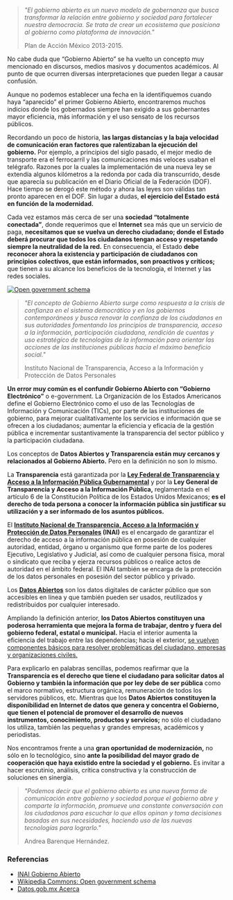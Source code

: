 
> _"El gobierno abierto es un nuevo modelo de gobernanza que busca transformar la relación entre gobierno y sociedad para fortalecer nuestra democracia. Se trata de crear un ecosistema que posiciona al gobierno como plataforma de innovación."_
>
> Plan de Acción México 2013-2015.

No cabe duda que “Gobierno Abierto” se ha vuelto un concepto muy mencionado en discursos, medios masivos y documentos académicos. Al punto de que ocurren diversas interpretaciones que pueden llegar a causar confusión.

Aunque no podemos establecer una fecha en la identifiquemos cuando haya “aparecido” el primer Gobierno Abierto, encontraremos muchos indicios donde los gobernados siempre han exigido a sus gobernantes mayor eficiencia, más información y el uso sensato de los recursos públicos.

Recordando un poco de historia, **las largas distancias y la baja velocidad de comunicación eran factores que ralentizaban la ejecución del gobierno.** Por ejemplo, a principios del siglo pasado, el mejor medio de transporte era el ferrocarril y las comunicaciones más veloces usaban el telégrafo. Razones por la cuales la implementación de una nueva ley se extendía algunos kilómetros a la redonda por cada día transcurrido, desde que aparecía su publicación en el Diario Oficial de la Federación (DOF). Hace tiempo se derogó este método y ahora las leyes son válidas tan pronto aparecen en el DOF. Sin lugar a dudas, **el ejercicio del Estado está en función de la modernidad.**

Cada vez estamos más cerca de ser una **sociedad “totalmente conectada”**, donde requerimos que el **Internet** sea más que un servicio de paga, **necesitamos que se vuelva un derecho ciudadano; donde el Estado deberá procurar que todos los ciudadanos tengan acceso y respetando siempre la neutralidad de la red.** En consecuencia, el Estado **debe reconocer ahora la existencia y participación de ciudadanos con principios colectivos, que están informados, son proactivos y críticos;** que tienen a su alcance los beneficios de la tecnología, el Internet y las redes sociales.

<a href="la-gran-oportunidad-del-gobierno-abierto/open-government-schema.jpg"><img class="img-responsive" src="la-gran-oportunidad-del-gobierno-abierto/open-government-schema-baja-resolucion.jpg" alt="Open government schema"></a>

> _"El concepto de Gobierno Abierto surge como respuesta a la crisis de confianza en el sistema democrático y en los gobiernos contemporáneos y busca renovar la confianza de los ciudadanos en sus autoridades fomentando los principios de transparencia, acceso a la información, participación ciudadana, rendición de cuentas y uso estratégico de tecnologías de la información para orientar las acciones de las instituciones públicas hacia el máximo beneficio social."_
>
> Instituto Nacional de Transparencia, Acceso a la Información y Protección de Datos Personales

**Un error muy común es el confundir Gobierno Abierto con “Gobierno Electrónico”** o e-government. La Organización de los Estados Americanos define el Gobierno Electrónico como el uso de las Tecnologías de Información y Comunicación (TICs), por parte de las instituciones de gobierno, para mejorar cualitativamente los servicios e información que se ofrecen a los ciudadanos; aumentar la eficiencia y eficacia de la gestión pública e incrementar sustantivamente la transparencia del sector público y la participación ciudadana.

Los conceptos de **Datos Abiertos y Transparencia están muy cercanos y relacionados al Gobierno Abierto.** Pero en la definición no son lo mismo.

La **Transparencia** está garantizada por la **[Ley Federal de Transparencia y Acceso a la Información Pública Gubernamental](http://www.dof.gob.mx/nota_detalle.php?codigo=5391143&fecha=04/05/2015)** y por la **Ley General de Transparencia y Acceso a la Información Pública,** reglamentada en el artículo 6 de la Constitución Política de los Estados Unidos Mexicanos; **es el derecho de toda persona a conocer la información pública sin justificar su utilización y a ser informado de los asuntos públicos.**

El **[Instituto Nacional de Transparencia, Acceso a la Información y Protección de Datos Personales](http://inicio.ifai.org.mx/) (INAI)** es el encargado de garantizar el derecho de acceso a la información pública en posesión de cualquier autoridad, entidad, órgano u organismo que forme parte de los poderes Ejecutivo, Legislativo y Judicial, así como de cualquier persona física, moral o sindicato que reciba y ejerza recursos públicos o realice actos de autoridad en el ámbito federal. El INAI también se encarga de la protección de los datos personales en posesión del sector público y privado.

Los **[Datos Abiertos](que-son-datos-abiertos.html)** son los datos digitales de carácter público que son accesibles en línea y que también pueden ser usados, reutilizados y redistribuidos por cualquier interesado.

Ampliando la definición anterior, **los Datos Abiertos constituyen una poderosa herramienta que mejora la forma de trabajar, dentro y fuera del gobierno federal, estatal o municipal.** Hacia el interior aumenta la eficiencia del trabajo entre las dependencias; hacia el exterior, [se vuelven componentes básicos para resolver problemáticas del ciudadano, empresas y organizaciones civiles.](datos-abiertos-gobiernos-municipales.html)

Para explicarlo en palabras sencillas, podemos reafirmar que la **Transparencia es el derecho que tiene el ciudadano para solicitar datos al Gobierno y también la información que por ley debe de ser pública**  como el marco normativo, estructura orgánica, remuneración de todos los servidores públicos, etc. Mientras que los **Datos Abiertos constituyen la disponibilidad en Internet de datos que genera y concentra el Gobierno, que tienen el potencial de promover el desarrollo de nuevos instrumentos, conocimiento, productos y servicios;** no sólo el ciudadano los utiliza, también las pequeñas y grandes empresas, académicos y periodistas.

Nos encontramos frente a una **gran oportunidad de modernización,** no sólo en lo tecnológico, sino **ante la posibilidad del mayor grado de cooperación que haya existido entre la sociedad y el gobierno.** Es invitar a hacer escrutinio, análisis, crítica constructiva y la construcción de soluciones en sinergia.

> _"Podemos decir que el gobierno abierto es una nueva forma de comunicación entre gobierno y sociedad porque el gobierno abre y comparte la información, promueve una constante conversación con los ciudadanos para escuchar lo que ellos opinan y toma decisiones basadas en sus necesidades, haciendo uso de las nuevas tecnologías para lograrlo."_
>
> Andrea Barenque Hernández.

### Referencias

* [INAI Gobierno Abierto ](http://inicio.ifai.org.mx/SitePages/Transparencia/GobiernoAbierto.aspx)
* [Wikipedia Commons: Open government schema](https://commons.wikimedia.org/wiki/File:Open_government_schema.jpg)
* [Datos.gob.mx Acerca](http://datos.gob.mx/acerca/)
